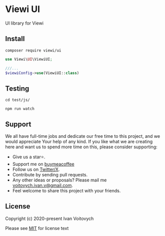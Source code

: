 # Viewi UI

UI library for Viewi

## Install

`composer require viewi/ui`

```php
use Viewi\UI\ViewiUI;

///...
$viewiConfig->use(ViewiUI::class)
```

## Testing

`cd test/js/`

`npm run watch`

Support
--------

We all have full-time jobs and dedicate our free time to this project, and we would appreciate Your help of any kind. If you like what we are creating here and want us to spend more time on this, please consider supporting:

 - Give us a star⭐.
 - Support me on [buymeacoffee](https://www.buymeacoffee.com/ivan.v)
 - Follow us on [Twitter/X](https://x.com/viewiphp).
 - Contribute by sending pull requests.
 - Any other ideas or proposals? Please mail me voitovych.ivan.v@gmail.com.
 - Feel welcome to share this project with your friends.


License
--------

Copyright (c) 2020-present Ivan Voitovych

Please see [MIT](/LICENSE) for license text